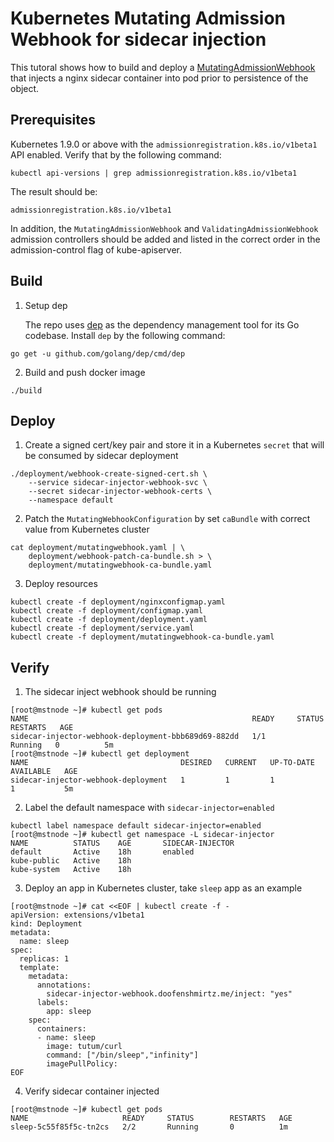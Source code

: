 # Kubernetes Mutating Admission Webhook for sidecar injection

This tutoral shows how to build and deploy a [MutatingAdmissionWebhook](https://kubernetes.io/docs/admin/admission-controllers/#mutatingadmissionwebhook-beta-in-19) that injects a nginx sidecar container into pod prior to persistence of the object.

## Prerequisites

Kubernetes 1.9.0 or above with the `admissionregistration.k8s.io/v1beta1` API enabled. Verify that by the following command:
```
kubectl api-versions | grep admissionregistration.k8s.io/v1beta1
```
The result should be:
```
admissionregistration.k8s.io/v1beta1
```

In addition, the `MutatingAdmissionWebhook` and `ValidatingAdmissionWebhook` admission controllers should be added and listed in the correct order in the admission-control flag of kube-apiserver.

## Build

1. Setup dep

   The repo uses [dep](https://github.com/golang/dep) as the dependency management tool for its Go codebase. Install `dep` by the following command:
```
go get -u github.com/golang/dep/cmd/dep
```

2. Build and push docker image
   
```
./build
```

## Deploy

1. Create a signed cert/key pair and store it in a Kubernetes `secret` that will be consumed by sidecar deployment
```
./deployment/webhook-create-signed-cert.sh \
    --service sidecar-injector-webhook-svc \
    --secret sidecar-injector-webhook-certs \
    --namespace default
```

2. Patch the `MutatingWebhookConfiguration` by set `caBundle` with correct value from Kubernetes cluster
```
cat deployment/mutatingwebhook.yaml | \
    deployment/webhook-patch-ca-bundle.sh > \
    deployment/mutatingwebhook-ca-bundle.yaml
```

3. Deploy resources
```
kubectl create -f deployment/nginxconfigmap.yaml
kubectl create -f deployment/configmap.yaml
kubectl create -f deployment/deployment.yaml
kubectl create -f deployment/service.yaml
kubectl create -f deployment/mutatingwebhook-ca-bundle.yaml
```

## Verify

1. The sidecar inject webhook should be running
```
[root@mstnode ~]# kubectl get pods
NAME                                                  READY     STATUS    RESTARTS   AGE
sidecar-injector-webhook-deployment-bbb689d69-882dd   1/1       Running   0          5m
[root@mstnode ~]# kubectl get deployment
NAME                                  DESIRED   CURRENT   UP-TO-DATE   AVAILABLE   AGE
sidecar-injector-webhook-deployment   1         1         1            1           5m
```

2. Label the default namespace with `sidecar-injector=enabled`
```
kubectl label namespace default sidecar-injector=enabled
[root@mstnode ~]# kubectl get namespace -L sidecar-injector
NAME          STATUS    AGE       SIDECAR-INJECTOR
default       Active    18h       enabled
kube-public   Active    18h
kube-system   Active    18h
```

3. Deploy an app in Kubernetes cluster, take `sleep` app as an example
```
[root@mstnode ~]# cat <<EOF | kubectl create -f -
apiVersion: extensions/v1beta1
kind: Deployment
metadata:
  name: sleep
spec:
  replicas: 1
  template:
    metadata:
      annotations:
        sidecar-injector-webhook.doofenshmirtz.me/inject: "yes"
      labels:
        app: sleep
    spec:
      containers:
      - name: sleep
        image: tutum/curl
        command: ["/bin/sleep","infinity"]
        imagePullPolicy: 
EOF
```

4. Verify sidecar container injected
```
[root@mstnode ~]# kubectl get pods
NAME                     READY     STATUS        RESTARTS   AGE
sleep-5c55f85f5c-tn2cs   2/2       Running       0          1m
```
